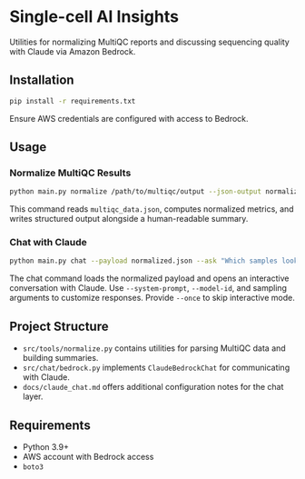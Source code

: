 # Single-cell AI Insights

Utilities for normalizing MultiQC reports and discussing sequencing quality with Claude via Amazon Bedrock.

## Installation

```bash
pip install -r requirements.txt
```

Ensure AWS credentials are configured with access to Bedrock.

## Usage

### Normalize MultiQC Results

```bash
python main.py normalize /path/to/multiqc/output --json-output normalized.json
```

This command reads `multiqc_data.json`, computes normalized metrics, and writes structured output alongside a human-readable summary.

### Chat with Claude

```bash
python main.py chat --payload normalized.json --ask "Which samples look concerning?"
```

The chat command loads the normalized payload and opens an interactive conversation with Claude. Use `--system-prompt`, `--model-id`, and sampling arguments to customize responses. Provide `--once` to skip interactive mode.

## Project Structure

- `src/tools/normalize.py` contains utilities for parsing MultiQC data and building summaries.
- `src/chat/bedrock.py` implements `ClaudeBedrockChat` for communicating with Claude.
- `docs/claude_chat.md` offers additional configuration notes for the chat layer.

## Requirements

- Python 3.9+
- AWS account with Bedrock access
- `boto3`
